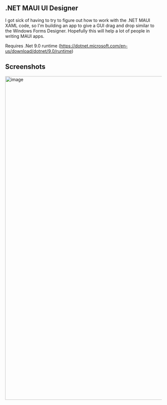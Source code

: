 ## .NET MAUI UI Designer ##

I got sick of having to try to figure out how to work with the .NET MAUI XAML code, so I'm building an app to give a GUI drag and drop similar to the Windows Forms Designer.
Hopefully this will help a lot of people in writing MAUI apps.

Requires .Net 9.0 runtime (https://dotnet.microsoft.com/en-us/download/dotnet/9.0/runtime)

## Screenshots ##

<img width="1920" height="1038" alt="image" src="https://github.com/user-attachments/assets/66b96462-04d2-40de-b63f-df4f0822613e" />
